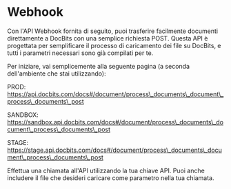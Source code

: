 # Webhook

Con l'API Webhook fornita di seguito, puoi trasferire facilmente documenti direttamente a DocBits con una semplice richiesta POST. Questa API è progettata per semplificare il processo di caricamento dei file su DocBits, e tutti i parametri necessari sono già compilati per te.

Per iniziare, vai semplicemente alla seguente pagina (a seconda dell'ambiente che stai utilizzando):

PROD: https://api.docbits.com/docs#/document/process\_documents\_document\_process\_documents\_post

SANDBOX: https://sandbox.api.docbits.com/docs#/document/process\_documents\_document\_process\_documents\_post

STAGE: https://stage.api.docbits.com/docs#/document/process\_documents\_document\_process\_documents\_post

Effettua una chiamata all'API utilizzando la tua chiave API. Puoi anche includere il file che desideri caricare come parametro nella tua chiamata.
